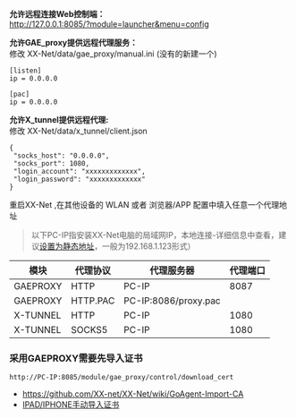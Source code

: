 **允许远程连接Web控制端：**  
http://127.0.0.1:8085/?module=launcher&menu=config

**允许GAE_proxy提供远程代理服务：**  
  修改 XX-Net/data/gae_proxy/manual.ini (没有的新建一个)   
```
[listen]
ip = 0.0.0.0

[pac]
ip = 0.0.0.0  
```
**允许X_tunnel提供远程代理:**  
  修改 XX-Net/data/x_tunnel/client.json    
 ```
{
  "socks_host": "0.0.0.0",
  "socks_port": 1080,
  "login_account": "xxxxxxxxxxxxx",  
  "login_password": "xxxxxxxxxxxxx"
}
 ```
  
重启XX-Net ,在其他设备的 WLAN 或者 浏览器/APP 配置中填入任意一个代理地址
> 以下PC-IP指安装XX-Net电脑的局域网IP，本地连接-详细信息中查看，建议[设置为静态地址](https://technet.microsoft.com/zh-cn/library/cc732127(v=ws.11).aspx)，一般为192.168.1.123形式）

|模块| 代理协议 | 代理服务器 | 代理端口 |
|-------|----------|------------|----------|
|GAEPROXY|HTTP|PC-IP|8087|
|GAEPROXY|HTTP.PAC|PC-IP:8086/proxy.pac|
|X-TUNNEL| HTTP     | PC-IP | 1080|
| X-TUNNEL|SOCKS5   | PC-IP  | 1080    |

### 采用GAEPROXY需要先导入证书 
    http://PC-IP:8085/module/gae_proxy/control/download_cert

* https://github.com/XX-net/XX-Net/wiki/GoAgent-Import-CA
* [IPAD/IPHONE手动导入证书](https://github.com/XX-net/XX-Net/wiki/GoAgent-Import-CA#ipadiphone%E6%89%8B%E5%8A%A8%E5%AF%BC%E5%85%A5%E8%AF%81%E4%B9%A6)
  
